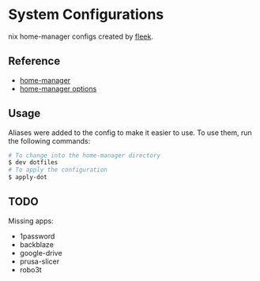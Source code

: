 # System Configurations

nix home-manager configs created by [fleek](https://github.com/ublue-os/fleek).

## Reference

- [home-manager](https://nix-community.github.io/home-manager/)
- [home-manager options](https://nix-community.github.io/home-manager/options.html)

## Usage

Aliases were added to the config to make it easier to use. To use them, run the following commands:

```bash
# To change into the home-manager directory
$ dev dotfiles
# To apply the configuration
$ apply-dot
```

## TODO

Missing apps:
- 1password
- backblaze
- google-drive
- prusa-slicer
- robo3t
